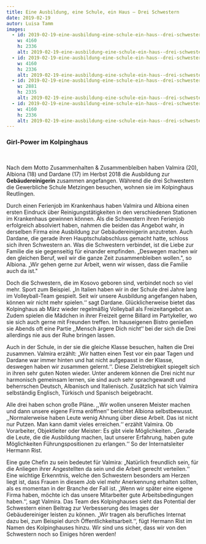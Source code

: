 ```yaml
---
title: Eine Ausbildung, eine Schule, ein Haus – Drei Schwestern
date: 2019-02-19
autor: Luisa Tamm
images:
  - id: 2019-02-19-eine-ausbildung-eine-schule-ein-haus--drei-schwestern-1
    w: 4160
    h: 2336
    alt: 2019-02-19-eine-ausbildung-eine-schule-ein-haus--drei-schwestern-1
  - id: 2019-02-19-eine-ausbildung-eine-schule-ein-haus--drei-schwestern-2
    w: 4160
    h: 2336
    alt: 2019-02-19-eine-ausbildung-eine-schule-ein-haus--drei-schwestern-2
  - id: 2019-02-19-eine-ausbildung-eine-schule-ein-haus--drei-schwestern-3
    w: 2881
    h: 2335
    alt: 2019-02-19-eine-ausbildung-eine-schule-ein-haus--drei-schwestern-3
  - id: 2019-02-19-eine-ausbildung-eine-schule-ein-haus--drei-schwestern-4
    w: 4160
    h: 2336
    alt: 2019-02-19-eine-ausbildung-eine-schule-ein-haus--drei-schwestern-4
---
```


### Girl-Power im Kolpinghaus
<!--mehr-->
<br>

Nach dem Motto Zusammenhalten & Zusammenbleiben haben Valmira (20), Albiona (18) und Dardane (17) im Herbst 2018 die Ausbildung zur **Gebäudereinigerin** zusammen angefangen. Während die drei Schwestern die Gewerbliche Schule Metzingen besuchen, wohnen sie im Kolpinghaus Reutlingen.

Durch einen Ferienjob im Krankenhaus haben Valmira und Albiona einen ersten Eindruck über Reinigungstätigkeiten in den verschiedenen Stationen im Krankenhaus gewinnen können. Als die Schwestern ihren Ferienjob erfolgreich absolviert haben, nahmen die beiden das Angebot wahr, in derselben Firma eine Ausbildung zur Gebäudereinigerin anzutreten. Auch Dardane, die gerade ihren Hauptschulabschluss gemacht hatte, schloss sich ihren Schwestern an. Was die Schwestern verbindet, ist die Liebe zur Familie die sie gegenseitig für einander empfinden. „Deswegen machen wir den gleichen Beruf, weil wir die ganze Zeit zusammenbleiben wollen.", so Albiona. „Wir gehen gerne zur Arbeit, wenn wir wissen, dass die Familie auch da ist."

Doch die Schwestern, die im Kosovo geboren sind, verbindet noch so viel mehr. Sport zum Beispiel. „In Italien haben wir in der Schule drei Jahre lang im Volleyball-Team gespielt. Seit wir unsere Ausbildung angefangen haben, können wir nicht mehr spielen.‘‘ sagt Dardane. Glücklicherweise bietet das Kolpinghaus ab März wieder regelmäßig Volleyball als Freizeitangebot an. Zudem spielen die Mädchen in ihrer Freizeit gerne Billard im Partykeller, wo sie sich auch gerne mit Freunden treffen. Im hauseigenen Bistro genießen sie Abends oft eine Partie ,,Mensch ärgere Dich nicht‘‘ bei der sich die Drei allerdings nie aus der Ruhe bringen lassen.

Auch in der Schule, in der sie die gleiche Klasse besuchen, halten die Drei zusammen. Valmira erzählt: „Wir hatten einen Test vor ein paar Tagen und Dardane war immer hinten und hat nicht aufgepasst in der Klasse, deswegen haben wir zusammen gelernt.‘‘. Diese Zielstrebigkeit spiegelt sich in ihren sehr guten Noten wieder. Unter anderem können die Drei nicht nur harmonisch gemeinsam lernen, sie sind auch sehr sprachgewandt und beherrschen Deutsch, Albanisch und Italienisch. Zusätzlich hat sich Valmira selbständig Englisch, Türkisch und Spanisch beigebracht.

Alle drei haben schon große Pläne. ,,Wir wollen unseren Meister machen und dann unsere eigene Firma eröffnen‘‘ berichtet Albiona selbstbewusst. ,,Normalerweise haben Leute wenig Ahnung über diese Arbeit. Das ist nicht nur Putzen. Man kann damit vieles erreichen.‘‘ erzählt Valmira. Ob Vorarbeiter, Objektleiter oder Meister: Es gibt viele Möglichkeiten. „Gerade die Leute, die die Ausbildung machen, laut unserer Erfahrung, haben gute Möglichkeiten Führungspositionen zu erlangen.‘‘ So der Internatsleiter Hermann Rist.

Eine gute Chefin zu sein bedeutet für Valmira: „Natürlich freundlich sein, für die Anliegen ihrer Angestellten da sein und die Arbeit gerecht verteilen.‘‘ Eine wichtige Erkenntnis, welche den Schwestern besonders am Herzen liegt ist, dass Frauen in diesem Job viel mehr Anerkennung erhalten sollten, als es momentan in der Branche der Fall ist. „Wenn wir später eine eigene Firma haben, möchte ich das unsere Mitarbeiter gute Arbeitsbedingungen haben.‘‘, sagt Valmira. Das Team des Kolpinghauses sieht das Potential der Schwestern einen Beitrag zur Verbesserung des Images der Gebäudereiniger leisten zu können. „Wir tragen als berufliches Internat dazu bei, zum Beispiel durch Öffentlichkeitsarbeit.‘‘, fügt Hermann Rist im Namen des Kolpinghauses hinzu. Wir sind uns sicher, dass wir von den Schwestern noch so Einiges hören werden!
